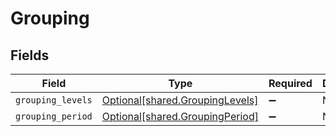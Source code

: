 # Grouping


## Fields

| Field                                                                        | Type                                                                         | Required                                                                     | Description                                                                  |
| ---------------------------------------------------------------------------- | ---------------------------------------------------------------------------- | ---------------------------------------------------------------------------- | ---------------------------------------------------------------------------- |
| `grouping_levels`                                                            | [Optional[shared.GroupingLevels]](undefined/models/shared/groupinglevels.md) | :heavy_minus_sign:                                                           | N/A                                                                          |
| `grouping_period`                                                            | [Optional[shared.GroupingPeriod]](undefined/models/shared/groupingperiod.md) | :heavy_minus_sign:                                                           | N/A                                                                          |